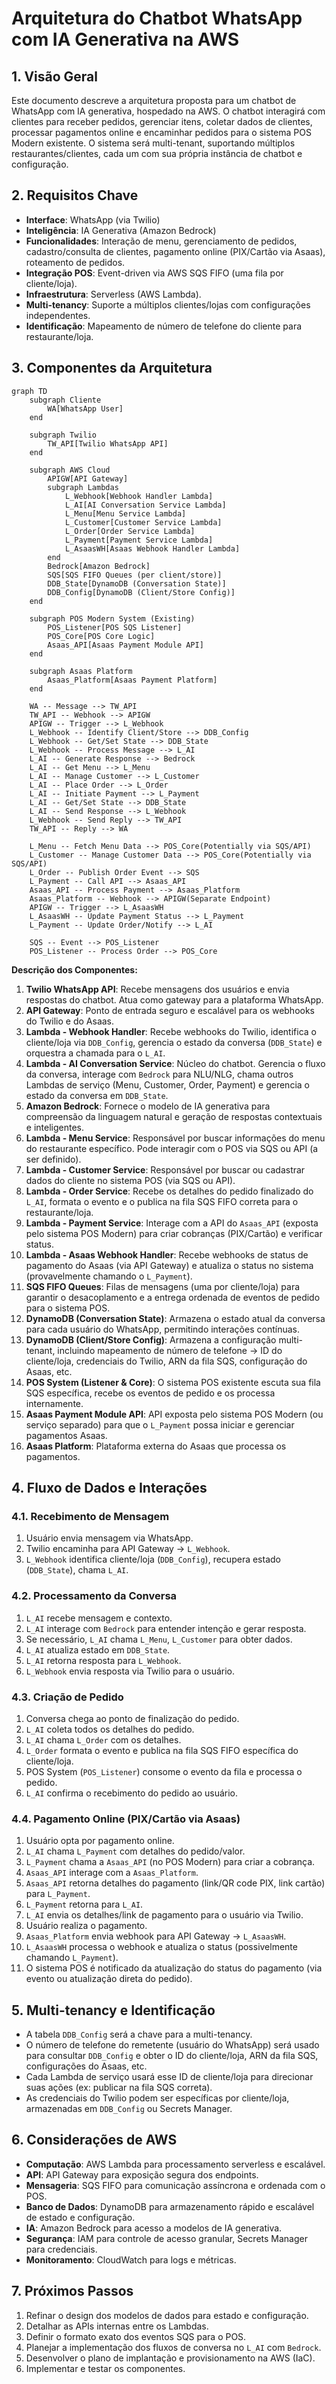 # Arquitetura do Chatbot WhatsApp com IA Generativa na AWS

## 1. Visão Geral

Este documento descreve a arquitetura proposta para um chatbot de WhatsApp com IA generativa, hospedado na AWS. O chatbot interagirá com clientes para receber pedidos, gerenciar itens, coletar dados de clientes, processar pagamentos online e encaminhar pedidos para o sistema POS Modern existente. O sistema será multi-tenant, suportando múltiplos restaurantes/clientes, cada um com sua própria instância de chatbot e configuração.

## 2. Requisitos Chave

- **Interface**: WhatsApp (via Twilio)
- **Inteligência**: IA Generativa (Amazon Bedrock)
- **Funcionalidades**: Interação de menu, gerenciamento de pedidos, cadastro/consulta de clientes, pagamento online (PIX/Cartão via Asaas), roteamento de pedidos.
- **Integração POS**: Event-driven via AWS SQS FIFO (uma fila por cliente/loja).
- **Infraestrutura**: Serverless (AWS Lambda).
- **Multi-tenancy**: Suporte a múltiplos clientes/lojas com configurações independentes.
- **Identificação**: Mapeamento de número de telefone do cliente para restaurante/loja.

## 3. Componentes da Arquitetura

```mermaid
graph TD
    subgraph Cliente
        WA[WhatsApp User]
    end

    subgraph Twilio
        TW_API[Twilio WhatsApp API]
    end

    subgraph AWS Cloud
        APIGW[API Gateway]
        subgraph Lambdas
            L_Webhook[Webhook Handler Lambda]
            L_AI[AI Conversation Service Lambda]
            L_Menu[Menu Service Lambda]
            L_Customer[Customer Service Lambda]
            L_Order[Order Service Lambda]
            L_Payment[Payment Service Lambda]
            L_AsaasWH[Asaas Webhook Handler Lambda]
        end
        Bedrock[Amazon Bedrock]
        SQS[SQS FIFO Queues (per client/store)]
        DDB_State[DynamoDB (Conversation State)]
        DDB_Config[DynamoDB (Client/Store Config)]
    end

    subgraph POS Modern System (Existing)
        POS_Listener[POS SQS Listener]
        POS_Core[POS Core Logic]
        Asaas_API[Asaas Payment Module API]
    end

    subgraph Asaas Platform
        Asaas_Platform[Asaas Payment Platform]
    end

    WA -- Message --> TW_API
    TW_API -- Webhook --> APIGW
    APIGW -- Trigger --> L_Webhook
    L_Webhook -- Identify Client/Store --> DDB_Config
    L_Webhook -- Get/Set State --> DDB_State
    L_Webhook -- Process Message --> L_AI
    L_AI -- Generate Response --> Bedrock
    L_AI -- Get Menu --> L_Menu
    L_AI -- Manage Customer --> L_Customer
    L_AI -- Place Order --> L_Order
    L_AI -- Initiate Payment --> L_Payment
    L_AI -- Get/Set State --> DDB_State
    L_AI -- Send Response --> L_Webhook
    L_Webhook -- Send Reply --> TW_API
    TW_API -- Reply --> WA

    L_Menu -- Fetch Menu Data --> POS_Core(Potentially via SQS/API)
    L_Customer -- Manage Customer Data --> POS_Core(Potentially via SQS/API)
    L_Order -- Publish Order Event --> SQS
    L_Payment -- Call API --> Asaas_API
    Asaas_API -- Process Payment --> Asaas_Platform
    Asaas_Platform -- Webhook --> APIGW(Separate Endpoint)
    APIGW -- Trigger --> L_AsaasWH
    L_AsaasWH -- Update Payment Status --> L_Payment
    L_Payment -- Update Order/Notify --> L_AI

    SQS -- Event --> POS_Listener
    POS_Listener -- Process Order --> POS_Core
```

**Descrição dos Componentes:**

1.  **Twilio WhatsApp API**: Recebe mensagens dos usuários e envia respostas do chatbot. Atua como gateway para a plataforma WhatsApp.
2.  **API Gateway**: Ponto de entrada seguro e escalável para os webhooks do Twilio e do Asaas.
3.  **Lambda - Webhook Handler**: Recebe webhooks do Twilio, identifica o cliente/loja via `DDB_Config`, gerencia o estado da conversa (`DDB_State`) e orquestra a chamada para o `L_AI`.
4.  **Lambda - AI Conversation Service**: Núcleo do chatbot. Gerencia o fluxo da conversa, interage com `Bedrock` para NLU/NLG, chama outros Lambdas de serviço (Menu, Customer, Order, Payment) e gerencia o estado da conversa em `DDB_State`.
5.  **Amazon Bedrock**: Fornece o modelo de IA generativa para compreensão da linguagem natural e geração de respostas contextuais e inteligentes.
6.  **Lambda - Menu Service**: Responsável por buscar informações do menu do restaurante específico. Pode interagir com o POS via SQS ou API (a ser definido).
7.  **Lambda - Customer Service**: Responsável por buscar ou cadastrar dados do cliente no sistema POS (via SQS ou API).
8.  **Lambda - Order Service**: Recebe os detalhes do pedido finalizado do `L_AI`, formata o evento e o publica na fila SQS FIFO correta para o restaurante/loja.
9.  **Lambda - Payment Service**: Interage com a API do `Asaas_API` (exposta pelo sistema POS Modern) para criar cobranças (PIX/Cartão) e verificar status.
10. **Lambda - Asaas Webhook Handler**: Recebe webhooks de status de pagamento do Asaas (via API Gateway) e atualiza o status no sistema (provavelmente chamando o `L_Payment`).
11. **SQS FIFO Queues**: Filas de mensagens (uma por cliente/loja) para garantir o desacoplamento e a entrega ordenada de eventos de pedido para o sistema POS.
12. **DynamoDB (Conversation State)**: Armazena o estado atual da conversa para cada usuário do WhatsApp, permitindo interações contínuas.
13. **DynamoDB (Client/Store Config)**: Armazena a configuração multi-tenant, incluindo mapeamento de número de telefone -> ID do cliente/loja, credenciais do Twilio, ARN da fila SQS, configuração do Asaas, etc.
14. **POS System (Listener & Core)**: O sistema POS existente escuta sua fila SQS específica, recebe os eventos de pedido e os processa internamente.
15. **Asaas Payment Module API**: API exposta pelo sistema POS Modern (ou serviço separado) para que o `L_Payment` possa iniciar e gerenciar pagamentos Asaas.
16. **Asaas Platform**: Plataforma externa do Asaas que processa os pagamentos.

## 4. Fluxo de Dados e Interações

### 4.1. Recebimento de Mensagem

1.  Usuário envia mensagem via WhatsApp.
2.  Twilio encaminha para API Gateway -> `L_Webhook`.
3.  `L_Webhook` identifica cliente/loja (`DDB_Config`), recupera estado (`DDB_State`), chama `L_AI`.

### 4.2. Processamento da Conversa

1.  `L_AI` recebe mensagem e contexto.
2.  `L_AI` interage com `Bedrock` para entender intenção e gerar resposta.
3.  Se necessário, `L_AI` chama `L_Menu`, `L_Customer` para obter dados.
4.  `L_AI` atualiza estado em `DDB_State`.
5.  `L_AI` retorna resposta para `L_Webhook`.
6.  `L_Webhook` envia resposta via Twilio para o usuário.

### 4.3. Criação de Pedido

1.  Conversa chega ao ponto de finalização do pedido.
2.  `L_AI` coleta todos os detalhes do pedido.
3.  `L_AI` chama `L_Order` com os detalhes.
4.  `L_Order` formata o evento e publica na fila SQS FIFO específica do cliente/loja.
5.  POS System (`POS_Listener`) consome o evento da fila e processa o pedido.
6.  `L_AI` confirma o recebimento do pedido ao usuário.

### 4.4. Pagamento Online (PIX/Cartão via Asaas)

1.  Usuário opta por pagamento online.
2.  `L_AI` chama `L_Payment` com detalhes do pedido/valor.
3.  `L_Payment` chama a `Asaas_API` (no POS Modern) para criar a cobrança.
4.  `Asaas_API` interage com a `Asaas_Platform`.
5.  `Asaas_API` retorna detalhes do pagamento (link/QR code PIX, link cartão) para `L_Payment`.
6.  `L_Payment` retorna para `L_AI`.
7.  `L_AI` envia os detalhes/link de pagamento para o usuário via Twilio.
8.  Usuário realiza o pagamento.
9.  `Asaas_Platform` envia webhook para API Gateway -> `L_AsaasWH`.
10. `L_AsaasWH` processa o webhook e atualiza o status (possivelmente chamando `L_Payment`).
11. O sistema POS é notificado da atualização do status do pagamento (via evento ou atualização direta do pedido).

## 5. Multi-tenancy e Identificação

- A tabela `DDB_Config` será a chave para a multi-tenancy.
- O número de telefone do remetente (usuário do WhatsApp) será usado para consultar `DDB_Config` e obter o ID do cliente/loja, ARN da fila SQS, configurações do Asaas, etc.
- Cada Lambda de serviço usará esse ID de cliente/loja para direcionar suas ações (ex: publicar na fila SQS correta).
- As credenciais do Twilio podem ser específicas por cliente/loja, armazenadas em `DDB_Config` ou Secrets Manager.

## 6. Considerações de AWS

- **Computação**: AWS Lambda para processamento serverless e escalável.
- **API**: API Gateway para exposição segura dos endpoints.
- **Mensageria**: SQS FIFO para comunicação assíncrona e ordenada com o POS.
- **Banco de Dados**: DynamoDB para armazenamento rápido e escalável de estado e configuração.
- **IA**: Amazon Bedrock para acesso a modelos de IA generativa.
- **Segurança**: IAM para controle de acesso granular, Secrets Manager para credenciais.
- **Monitoramento**: CloudWatch para logs e métricas.

## 7. Próximos Passos

1.  Refinar o design dos modelos de dados para estado e configuração.
2.  Detalhar as APIs internas entre os Lambdas.
3.  Definir o formato exato dos eventos SQS para o POS.
4.  Planejar a implementação dos fluxos de conversa no `L_AI` com `Bedrock`.
5.  Desenvolver o plano de implantação e provisionamento na AWS (IaC).
6.  Implementar e testar os componentes.
